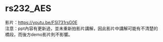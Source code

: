 # rs232_AES
影片：https://youtu.be/FSl731rsG0E  
注意：ppt內容有更新過，並未重新拍影片講解，因此影片中講解可能有不清楚的橋段，而後方demo影片則不影響。
